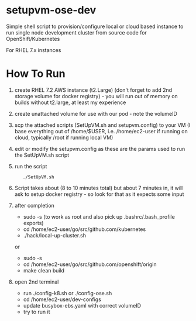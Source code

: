# setupvm-ose-dev
Simple shell script to provision/configure local or cloud based instance to run single node development cluster from source code for OpenShift/Kubernetes

For RHEL 7.x instances

# How To Run

1.  create RHEL 7.2 AWS instance (t2.Large) (don't forget to add 2nd storage volume for docker registry) - you will run out of memory on builds without t2.large, at least my experience
2.  create unattached volume for use with our pod - note the volumeID
3.  scp the attached scripts (SetUpVM.sh and setupvm.config) to your VM (I base everything out of /home/$USER, i.e. /home/ec2-user if running on cloud, typically /root if running local VM)
4.  edit or modify the setupvm.config as these are the params used to run the SetUpVM.sh script
5.  run the script

           ./SetUpVM.sh 

6.  Script takes about (8 to 10 minutes total) but about 7 minutes in, it will ask to setup docker registry - so look for that as it expects some input
7.  after completion
      - sudo -s   (to work as root and also pick up .bashrc/.bash_profile exports)
      - cd /home/ec2-user/go/src/github.com/kubernetes
      - ./hack/local-up-cluster.sh

      or

      - sudo -s
      - cd /home/ec2-user/go/src/github.com/openshift/origin
      - make clean build
      

8.  open 2nd terminal
      - run ./config-k8.sh  or  ./config-ose.sh
      - cd /home/ec2-user/dev-configs
      - update busybox-ebs.yaml with correct volumeID
      - try to run it

